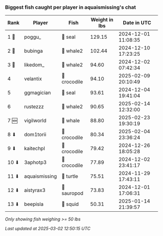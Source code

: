 ### Biggest fish caught per player in aquaismissing's chat
| Rank | Player | Fish | Weight in lbs | Date in UTC |
|------|--------|-----------|---------|-----|
| 1 🥇  | poggu_ | 🦭 seal | 129.15 | 2024-12-01 11:08:35 |
| 2 🥈  | bubinga | 🐋 whale2 | 102.44 | 2024-12-10 17:23:25 |
| 3 🥉  | likedom_ | 🐋 whale2 | 94.60 | 2024-12-02 07:42:34 |
| 4  | velantix | 🐊 crocodile | 94.10 | 2025-02-09 20:10:49 |
| 5  | ggmagician | 🦭 seal | 93.61 | 2024-12-04 19:41:04 |
| 6  | rustezzz | 🐋 whale2 | 90.65 | 2025-02-14 12:32:00 |
| 7 🆕 | vigilworld | 🐳 whale | 88.80 | 2025-02-23 19:30:19 |
| 8 ⬇ | dom1torii | 🐊 crocodile | 80.34 | 2025-02-04 23:36:24 |
| 9 ⬇ | kaitechpl | 🐊 crocodile | 79.42 | 2024-12-26 18:05:28 |
| 10 ⬇ | 3aphotp3 | 🐊 crocodile | 77.89 | 2024-12-02 23:41:17 |
| 11 ⬇ | aquaismissing | 🐢 turtle | 75.51 | 2024-11-29 17:43:11 |
| 12 ⬇ | aistyrax3 | 🦕 sauropod | 73.83 | 2024-12-01 17:06:31 |
| 13 ⬇ | beepisla | 🦑 squid | 50.31 | 2025-01-14 21:39:57 |

_Only showing fish weighing >= 50 lbs_

_Last updated at 2025-03-02 12:50:15 UTC_